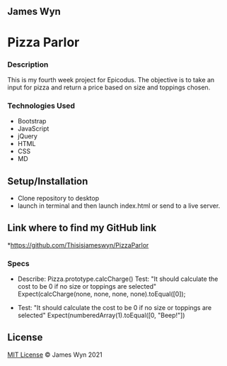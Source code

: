 ## James Wyn

# Pizza Parlor


### Description
This is my fourth week project for Epicodus.  The objective is to take an input for pizza and return a price based on size and toppings chosen.

### Technologies Used
* Bootstrap
* JavaScript
* jQuery
* HTML
* CSS
* MD

## Setup/Installation

* Clone repository to desktop
* launch in terminal and then launch index.html or send to a live server.

## Link where to find my GitHub link

*https://github.com/Thisisjameswyn/PizzaParlor


### Specs

* Describe: Pizza.prototype.calcCharge()
Test: "It should calculate the cost to be 0 if no size or toppings are selected"
Expect(calcCharge(none, none, none, none).toEqual([0]);

* Test: "It should calculate the cost to be 0 if no size or toppings are selected"
Expect(numberedArray(1).toEqual([0, "Beep!"])



## License
[MIT License](https://opensource.org/licenses/MIT)
&copy; James Wyn 2021